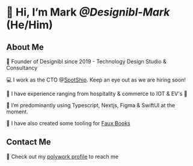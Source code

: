 # 👋 Hi, I’m Mark _@Designibl-Mark_ (He/Him)

## About Me

:man: Founder of Designibl since 2019 - Technology Design Studio & Consultancy

:computer: I work as the CTO @[SpotShip](https://www.spot-ship.com). Keep an eye out as we are hiring soon!

:car: I have experience ranging from hospitality & commerce to IOT & EV's 🔌

:pencil: I’m predominantly using Typescript, Nextjs, Figma & SwiftUI at the moment.

:book: I have also created some tooling for [Faux Books](https://www.fauxbooks.co.uk)

## Contact Me

:email: Check out my [polywork profile](www.mhark.co.uk) to reach me
